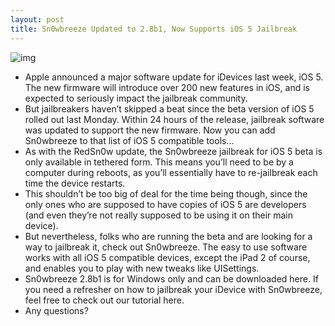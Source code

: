 ```yaml
---
layout: post
title: Sn0wbreeze Updated to 2.8b1, Now Supports iOS 5 Jailbreak
---
```

![img](http://media.idownloadblog.com/wp-content/uploads/2011/03/sn0wbreeze-logo1.png)
* Apple announced a major software update for iDevices last week, iOS 5. The new firmware will introduce over 200 new features in iOS, and is expected to seriously impact the jailbreak community.
* But jailbreakers haven’t skipped a beat since the beta version of iOS 5 rolled out last Monday. Within 24 hours of the release, jailbreak software was updated to support the new firmware. Now you can add Sn0wbreeze to that list of iOS 5 compatible tools…
* As with the RedSn0w update, the Sn0wbreeze jailbreak for iOS 5 beta is only available in tethered form. This means you’ll need to be by a computer during reboots, as you’ll essentially have to re-jailbreak each time the device restarts.
* This shouldn’t be too big of deal for the time being though, since the only ones who are supposed to have copies of iOS 5 are developers (and even they’re not really supposed to be using it on their main device).
* But nevertheless, folks who are running the beta and are looking for a way to jailbreak it, check out Sn0wbreeze. The easy to use software works with all iOS 5 compatible devices, except the iPad 2 of course, and enables you to play with new tweaks like UISettings.
* Sn0wbreeze 2.8b1 is for Windows only and can be downloaded here. If you need a refresher on how to jailbreak your iDevice with Sn0wbreeze, feel free to check out our tutorial here.
* Any questions?

